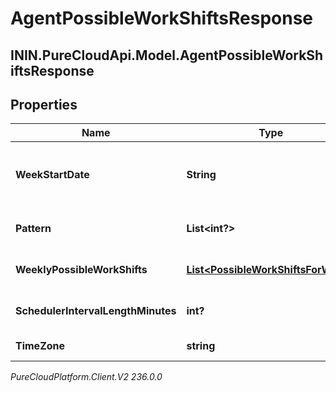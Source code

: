 # AgentPossibleWorkShiftsResponse

## ININ.PureCloudApi.Model.AgentPossibleWorkShiftsResponse

## Properties

|Name | Type | Description | Notes|
|------------ | ------------- | ------------- | -------------|
| **WeekStartDate** | **String** | Start date of requested effective work plan. Dates are represented as an ISO-8601 string. For example: yyyy-MM-dd | [optional] |
| **Pattern** | **List&lt;int?&gt;** | Each element is the ID of an effective work plan for a specific week | [optional] |
| **WeeklyPossibleWorkShifts** | [**List&lt;PossibleWorkShiftsForWeek&gt;**](PossibleWorkShiftsForWeek) | Each element is a weekly effective work plan that can be used for multiple weeks | [optional] |
| **SchedulerIntervalLengthMinutes** | **int?** | Number of minutes in each interval in the intervalScheduleProbabilities | [optional] |
| **TimeZone** | **string** | The time zone of the business unit | [optional] |



_PureCloudPlatform.Client.V2 236.0.0_
